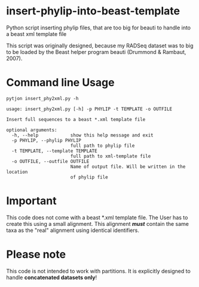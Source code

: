 # insert-phylip-into-beast-template

Python script inserting phylip files, that are too big for beauti to handle into a beast xml template file

This script was originally designed, because my RADSeq dataset was to big to be loaded by the Beast helper 
program beauti (Drummond & Rambaut, 2007).


# Command line Usage

```
pytjon insert_phy2xml.py -h

usage: insert_phy2xml.py [-h] -p PHYLIP -t TEMPLATE -o OUTFILE

Insert full sequences to a beast *.xml template file

optional arguments:
  -h, --help            show this help message and exit
  -p PHYLIP, --phylip PHYLIP
                        full path to phylip file
  -t TEMPLATE, --template TEMPLATE
                        full path to xml-template file
  -o OUTFILE, --outfile OUTFILE
                        Name of output file. Will be written in the location
                        of phylip file
```

# Important

This code does not come with a beast *.xml template file. The User has to create this using a small alignment. 
This alignment **_must_** contain the same taxa as the "real" alignment using identical identifiers.

# Please note

This code is not intended to work with partitions. It is explicitly designed to handle **concatenated datasets only**!

